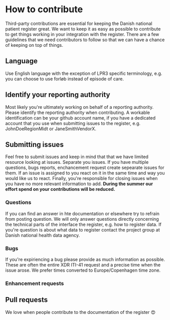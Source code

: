 # How to contribute
Third-party contributions are essential for keeping the Danish national patient register great.
We want to keep it as easy as possible to contribute to get things working in your integration with the register.
There are a few guidelines that we need contributors to follow so that we can have a chance of keeping on
top of things.

## Language
Use English language with the exception of LPR3 specific terminology, e.g. you can choose to use forløb instead of episode of care.

## Identify your reporting authority
Most likely you're ultimately working on behalf of a reporting authority. Please identify the reporting authority when contributing. A workable identification can be your github account name, if you have a dedicated account that you use when submitting issues to the register, e.g. JohnDoeRegionMidt or JaneSmithVendorX.

## Submitting issues
Feel free to submit issues and keep in mind that that we have limited resource looking at issues.
Separate you issues. If you have multiple questions, bugs reports, enchancement request create sepearate issues for them.
If an issue is assigned to you react on it in the same time and way you would like us to react.
Finally, you're responsible for closing issues when you have no more relevant information to add.
**During the summer our effort spend on your contributions will be reduced.**

### Questions
If you can find an answer in hte documentation or elsewhere try to refrain from posting question. We will only answer questions directly concerning the technical parts of the interface the register, e.g. how to register data. If you're question is about what data to register contact the project group at Danish national health data agency.

### Bugs
If you're expiriencing a bug please provide as much information as possible. These are often the entire XDR ITI-41 request and a precise time when the issue arose. We prefer times converted to Europe/Copenhagen time zone.

### Enhancement requests


## Pull requests
We love when people contribute to the documentation of the register :heart_eyes:
